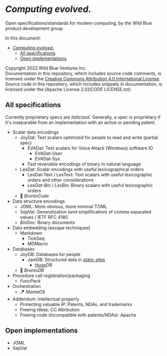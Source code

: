 # *Computing evolved.*
Open specifications/standards for modern computing, by the Wild Blue product development group

In this document:
- [*Computing evolved.*](#computing-evolved)
  - [All specifications](#all-specifications)
  - [Open implementations](#open-implementations)

Copyright 2022 Wild Blue Ventures Inc.  
Documentation in this repository, which includes source code comments, is licensed under the [Creative Commons Attribution 4.0 International License](LICENSE.txt).  
Source code in this repository, which includes snippets in documentation, is licensed under the [Apache License 2.0](CODE LICENSE.txt).

## All specifications
Currently proprietary specs are *italicized*. Generally, a spec is proprietary if it's inseparable from an implementation with an active or pending patent.
- Scalar data encodings
  - JoyDat: Text scalars optimized for people to read and write (partial spec)
    - EVADat: Text scalars for Voice Attack (Windows) software IO
      - EVADat-User
      - EVADat-Sys
    - Fast reversible encodings of binary in natural language
  - LexDat: Scalar encodings with useful lexicographical orders
    - LexDat-Text / LexText: Text scalars with useful lexicographic orders and other considerations
    - *LexDat-Bin* / *LexBin*: Binary scalars with useful lexicographic orders
  - 🦕 *BrontoCode*
- Data structure encodings
  - JOML: More obvious, more minimal TOML
  - SepVal: Generalization (and simplification) of comma separated values / IETF RFC 4180
  - *BinDoc*: Binary documents
- Data embedding (escape techniques)
    - Markdown
      - TickSeq
      - MDMacro
- Databases
  - JoyDB: Databases for people
    - JamDB: Structured data in [static sites](https://jamstack.org/)
      - [Hugo](https://gohugo.io/)DB
  - 🦕 *BrontoDB*
- Procedure call registration/packaging
  - *FuncPack*
- Orchestration
  - 🪁 *MantaOS*
- Addendum: Intellectual property
  - Protecting valuable IP: Patents, NDAs, and trademarks
  - Freeing ideas: CC Attribution
  - Freeing code (incompatible with patents/NDAs): Apache

## Open implementations
- JOML
- SepVal